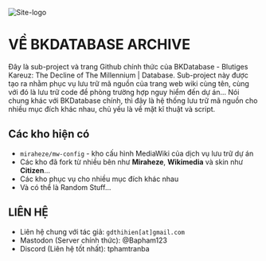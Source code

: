 ![Site-logo](https://static.wikitide.net/blutigeskareuzwiki/c/ca/8ff2ea6f-ee50-4f8a-b0c1-de497ea7e95b.png)

# VỀ BKDATABASE ARCHIVE
Đây là sub-project và trang Github chính thức của BKDatabase - Blutiges Kareuz: The Decline of The Millennium | Database.
Sub-project này được tạo ra nhằm phục vụ lưu trữ mã nguồn của trang web wiki cùng tên, cùng với đó là lưu trữ code đề phòng trường hợp nguy hiểm đến dự án...
Nói chung khác với BKDatabase chính, thì đây là hệ thống lưu trữ mã nguồn cho nhiều mục đích khác nhau, chủ yếu là về mặt kĩ thuật và script.

## Các kho hiện có

* `miraheze/mw-config` - kho cấu hình MediaWiki của dịch vụ lưu trữ dự án
* Các kho đã fork từ nhiều bên như **Miraheze**, **Wikimedia** và skin như **Citizen**...
* Các kho phục vụ cho nhiều mục đích khác nhau
* Và có thể là Random Stuff...

## LIÊN HỆ

* Liên hệ chung với tác giả: `gdthihien[at]gmail.com`
* Mastodon (Server chính thức): @Bapham123
* Discord (Liên hệ tốt nhất): tphamtranba
